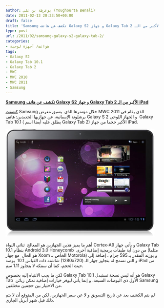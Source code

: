 ```yaml
---
author: يوغرطة بن علي (Youghourta Benali)
date: 2011-02-13 20:33:50+00:00
draft: false
title: 'Samsung تكشف عن هاتف Galaxy S2 و جهاز Galaxy Tab 2 الأكبر من الـ iPad '
type: post
url: /2011/02/samsung-galaxy-s2-galaxy-tab-2/
categories:
- هواتف/ أجهزة لوحية
tags:
- Galaxy S2
- Galaxy Tab 10.1
- Galaxy Tab 2
- MWC
- MWC 2010
- MWC 2011
- Samsung
---
```


**[Samsung تكشف عن هاتف Galaxy S2 و جهاز Galaxy Tab 2 الأكبر من الـ iPad](https://www.it-scoop.com/2011/02/samsung-galaxy-s2-galaxy-tab-2/)**


[كشفت](http://mwc2011.techradar.com/2011/02/samsung-galaxy-tab-10-1-confirmed-specs-revealed/) Samsung خلال مؤتمرها الذي  يسبق معرض MWC 2011 الذي يقام في برشلونة الإسبانية، عن جهازيها الجديدين: هاتف Galaxy S 2 و الجهاز اللوحي  Galaxy Tab 10.1 ( يطلق عليه أيضا اسم Galaxy Tab 2) الأكبر حجما من جهاز iPad.

[![](Galaxy-2.jpg)
](https://www.it-scoop.com/2011/02/samsung-galaxy-s2-galaxy-tab-2/)

أهم ما يميز هذين الجهازين هو المعالج  ثنائي النواة Cortex-A9 و يأتي جهاز Galaxy Tab 10.1 بنظام Android 3.0 Honeycomb  من دون أية طبقات برمجية إضافية أخرى (مثلما هو الحال  مع جهاز Xoom الخاص بـ Motorola) و بوزنه المقدر بـ 595 جرام ، إضافة إلى شاشته ذات القياس 10.1  بوصة (1280x720) و التي تسمح له بتجاوز جهاز الـ iPad من حيث الحجم، كما أن سمكه لا يتجاوز 1.11 سم.

لكن ما يجب الانتباه إليه بخصوص Galaxy Tab 10.1 هو أنه ليس نسخة تستبدل Galaxy Tab  الأول ذي البوصات السبعة، و إنما يأتي ليوفر خيارات إضافية تمكن زبائن Samsung من الاختيار بين حجمين مختلفين.

لم يتم الكشف بعد عن تاريخ التسويق و لا عن سعر الجهازين، لكن من المتوقع أن لا يتم ذلك قبل شهر أبريل الجاري.
